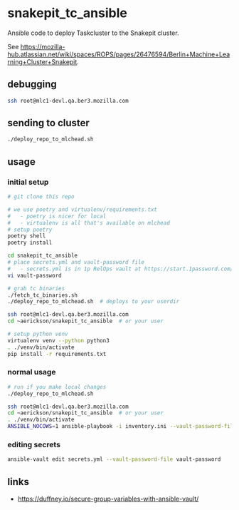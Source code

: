 # snakepit_tc_ansible

Ansible code to deploy Taskcluster to the Snakepit cluster.

See https://mozilla-hub.atlassian.net/wiki/spaces/ROPS/pages/26476594/Berlin+Machine+Learning+Cluster+Snakepit.

## debugging

```bash
ssh root@mlc1-devl.qa.ber3.mozilla.com
```

## sending to cluster

```bash
./deploy_repo_to_mlchead.sh
```

## usage

### initial setup

```bash
# git clone this repo

# we use poetry and virtualenv/requirements.txt
#   - poetry is nicer for local
#   - virtualenv is all that's available on mlchead
# setup poetry
poetry shell
poetry install

cd snakepit_tc_ansible
# place secrets.yml and vault-password file
#   - secrets.yml is in 1p RelOps vault at https://start.1password.com/open/i?a=NBK7D7DZW5BBBFYVCOK55GXMOE&v=ioli2lam7ekxzqw27oejuds6cu&i=64e3yhj2ddlqtui5cutpsezvza&h=mozilla.1password.com
vi vault-password

# grab tc binaries
./fetch_tc_binaries.sh
./deploy_repo_to_mlchead.sh  # deploys to your userdir

ssh root@mlc1-devl.qa.ber3.mozilla.com
cd ~aerickson/snakepit_tc_ansible  # or your user

# setup python venv
virtualenv venv --python python3
. ./venv/bin/activate
pip install -r requirements.txt
```

### normal usage

```bash
# run if you make local changes
./deploy_repo_to_mlchead.sh

ssh root@mlc1-devl.qa.ber3.mozilla.com
cd ~aerickson/snakepit_tc_ansible  # or your user
. ./venv/bin/activate
ANSIBLE_NOCOWS=1 ansible-playbook -i inventory.ini --vault-password-file=vault-password snakepit_tc_workers.yml
```

### editing secrets

```bash
ansible-vault edit secrets.yml --vault-password-file vault-password
```

## links

- https://duffney.io/secure-group-variables-with-ansible-vault/

